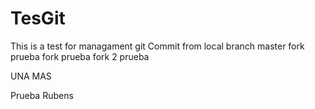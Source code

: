 TesGit
======

This is a test for managament git
Commit from local branch master
fork
prueba fork
prueba fork 2
prueba

UNA MAS

Prueba Rubens
